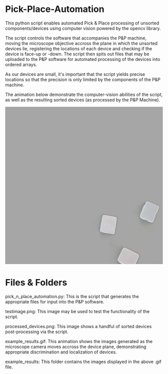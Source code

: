 # Pick-Place-Automation

This python script enables automated Pick &amp; Place processing of unsorted components/devices using computer vision powered by the opencv library.

The script controls the software that accompanies the P&P machine, moving the microscope objective accross the plane in which the unsorted devices lie, registering the locations of each device and checking if the device is face-up or -down. The script then spits out files that may be uploaded to the P&P software for automated processing of the devices into ordered arrays.

As our devices are small, it's important that the script yields precise locations so that the precision is only limited by the components of the P&P machine.

The animation below demonstrate the computer-vision abilities of the script, as well as the resulting sorted devices (as processed by the P&P Machine).

![results](example_results.gif)

# Files & Folders

pick_n_place_automation.py: This is the script that generates the appropriate files for input into the P&P software.

testimage.png: This image may be used to test the functionality of the script.

processed_devices.png: This image shows a handful of sorted devices post-processing via the script.

example_results.gif: This animation shows the images generated as the microscope camera moves accross the device plane, demonstrating appropriate discrimination and localization of devices.

example_results: This folder contains the images displayed in the above .gif file.
